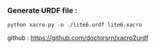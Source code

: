 ### Generate URDF file :


```
python xacro.py -o ./lite6.urdf lite6.xacro
```

github : https://github.com/doctorsrn/xacro2urdf
